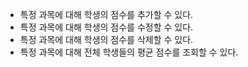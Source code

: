 
- 특정 과목에 대해 학생의 점수를 추가할 수 있다. 
- 특정 과목에 대해 학생의 점수를 수정할 수 있다.
- 특정 과목에 대해 학생의 점수를 삭제할 수 있다.
- 특정 과목에 대해 전체 학생들의 평균 점수를 조회할 수 있다.